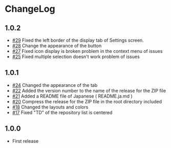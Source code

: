# ChangeLog

## 1.0.2

* [#29](https://github.com/akabekobeko/redmine-theme-minimalflat2/issues/29) Fixed the left border of the display tab of Settings screen.
* [#28](https://github.com/akabekobeko/redmine-theme-minimalflat2/issues/28) Change the appearance of the button
* [#27](https://github.com/akabekobeko/redmine-theme-minimalflat2/issues/27) Fixed icon display is broken problem in the context menu of issues
* [#25](https://github.com/akabekobeko/redmine-theme-minimalflat2/issues/25) Fixed multiple selection doesn't work problem of issues 

## 1.0.1

* [#24](https://github.com/akabekobeko/redmine-theme-minimalflat2/issues/24) Changed the appearance of the tab
* [#22](https://github.com/akabekobeko/redmine-theme-minimalflat2/issues/22) Added the version number to the name of the release for the ZIP file
* [#21](https://github.com/akabekobeko/redmine-theme-minimalflat2/issues/21) Added a README file of Japanese ( README.ja.md )
* [#20](https://github.com/akabekobeko/redmine-theme-minimalflat2/issues/20) Compress the release for the ZIP file in the root directory included
* [#18](https://github.com/akabekobeko/redmine-theme-minimalflat2/issues/18) Changed the layouts and colors
* [#17](https://github.com/akabekobeko/redmine-theme-minimalflat2/issues/17) Fixed "TD" of the repository list is centered

## 1.0.0

* First release
